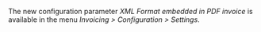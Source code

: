 The new configuration parameter *XML Format embedded in PDF invoice* is
available in the menu *Invoicing \> Configuration \> Settings*.

